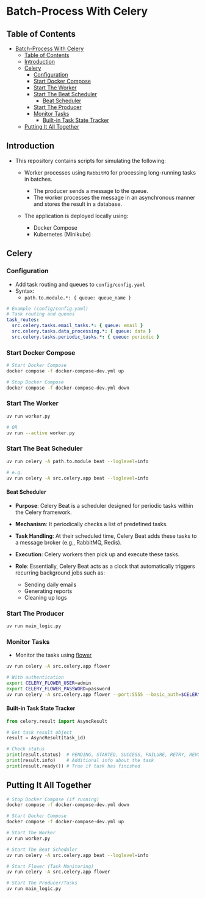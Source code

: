 # Batch-Process With Celery

## Table of Contents

- [Batch-Process With Celery](#batch-process-with-celery)
  - [Table of Contents](#table-of-contents)
  - [Introduction](#introduction)
  - [Celery](#celery)
    - [Configuration](#configuration)
    - [Start Docker Compose](#start-docker-compose)
    - [Start The Worker](#start-the-worker)
    - [Start The Beat Scheduler](#start-the-beat-scheduler)
      - [Beat Scheduler](#beat-scheduler)
    - [Start The Producer](#start-the-producer)
    - [Monitor Tasks](#monitor-tasks)
      - [Built-in Task State Tracker](#built-in-task-state-tracker)
  - [Putting It All Together](#putting-it-all-together)

## Introduction

- This repository contains scripts for simulating the following:

  - Worker processes using `RabbitMQ` for processing long-running tasks in batches.
    - The producer sends a message to the queue.
    - The worker processes the message in an asynchronous manner and stores the result in a database.

  - The application is deployed locally using:
    - Docker Compose
    - Kubernetes (Minikube)

## Celery

### Configuration

- Add task routing and queues to `config/config.yaml`
- Syntax:
  - `path.to.module.*: { queue: queue_name }`

```yaml
# Example (config/config.yaml)
# Task routing and queues
task_routes:
  src.celery.tasks.email_tasks.*: { queue: email }
  src.celery.tasks.data_processing.*: { queue: data }
  src.celery.tasks.periodic_tasks.*: { queue: periodic }
```

### Start Docker Compose

```sh
# Start Docker Compose
docker compose -f docker-compose-dev.yml up

# Stop Docker Compose
docker compose -f docker-compose-dev.yml down
```

### Start The Worker

```sh
uv run worker.py

# OR 
uv run --active worker.py
```

### Start The Beat Scheduler

```sh
uv run celery -A path.to.module beat --loglevel=info

# e.g.
uv run celery -A src.celery.app beat --loglevel=info
```

#### Beat Scheduler

- **Purpose**: Celery Beat is a scheduler designed for periodic tasks within the Celery framework.

- **Mechanism**: It periodically checks a list of predefined tasks.

- **Task Handling**: At their scheduled time, Celery Beat adds these tasks to a message broker (e.g., RabbitMQ, Redis).

- **Execution**: Celery workers then pick up and execute these tasks.

- **Role**: Essentially, Celery Beat acts as a clock that automatically triggers recurring background jobs such as:

  - Sending daily emails
  - Generating reports
  - Cleaning up logs

### Start The Producer

```sh
uv run main_logic.py
```

### Monitor Tasks

- Monitor the tasks using [flower](https://flower.readthedocs.io/en/latest/)

```sh
uv run celery -A src.celery.app flower

# With authentication
export CELERY_FLOWER_USER=admin
export CELERY_FLOWER_PASSWORD=password
uv run celery -A src.celery.app flower --port:5555 --basic_auth=$CELERY_FLOWER_USER:$CELERY_FLOWER_PASSWORD
```

#### Built-in Task State Tracker

```py
from celery.result import AsyncResult

# Get task result object
result = AsyncResult(task_id)

# Check status
print(result.status)  # PENDING, STARTED, SUCCESS, FAILURE, RETRY, REVOKED
print(result.info)    # Additional info about the task
print(result.ready()) # True if task has finished
```

## Putting It All Together

```sh
# Stop Docker Compose (if running)
docker compose -f docker-compose-dev.yml down

# Start Docker Compose
docker compose -f docker-compose-dev.yml up

# Start The Worker
uv run worker.py

# Start The Beat Scheduler
uv run celery -A src.celery.app beat --loglevel=info

# Start Flower (Task Monitoring)
uv run celery -A src.celery.app flower

# Start The Producer/Tasks
uv run main_logic.py
```
